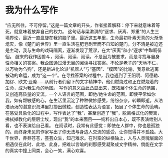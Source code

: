# 我为什么写作

“应无所往，不可停留。”这是一篇文章的开头，作者接着解释：停下来就意味着等死，就意味着放弃自己的权力。
这句话与梁漱溟的“逐求、厌离、郑重”的人生三境界论，最近一直盘旋在我的脑子里。最近这五年里，生命最初朴素天真的火渐渐熄灭，像《楚门的世界》里一直生活在肥皂剧里而不自知的楚门，分不清是被迫还是主动，我与生命的戏码隔离，逐渐发现了荒谬，在大“厌离”和小“逐求”中踟蹰徘徊。
醒来的我作困兽斗，阅读、阅读、阅读，不是因为被要求，而是寻找与自身性命相关的答案。我企图通过漫无目的阅读寻找答案。不论是老子的“天地不仁，以万物为刍狗”，还是新进化论派“机器人”与“基因”、“模因”的比喻，我意欲逃离被动的命运，成为“这一个”。在寻找答案的过程中，我也遇到了王阳明、阿德勒、加缪、欧文·亚隆……从前行者们留下的文字精神中，他们燃烧过和正在燃烧着的生命，成为我生命的地图。
写作的意义由此凸显出来，既拓展个体生命的范围，又创造高质量的交流。一个人语言的范围，即他/她生命的范围。即使平常如你我，如有颗敏感的心，在生活里沉淀了种种微妙感受，纷纷杂杂，转瞬即逝。从浩浩汤汤的潜意识海洋里打捞出微粒，创造性表达为语言，拓展了个体生命的范畴。在感受具象化的过程中，写作表达了“我”，甚至创造了“我”，脱离格式化的樊篱，拂拭掉教化的层层尘埃，现出“我”的本来面目——纯粹出自本心，既不表演给别人看，也不表演给自己看。
在阅读时，我常有此感觉：即使在人群中，你也是孤独的。而终身未见的作家写出了你无法与身边人交流的感受，让你觉得并不孤独。大千世界，莽莽苍苍，芸芸众生，知己难求。在时空的纵横轴上，人与人灵魂层面的相遇仅在此时、此地、此身。把难以言喻的刹那感受凝聚成文字精神，倘能在文学的真实中撞上同类，会心一笑，满心欢喜。
